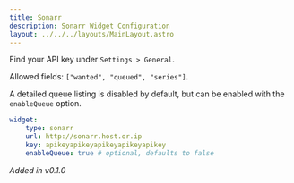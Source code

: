 ```yaml
---
title: Sonarr
description: Sonarr Widget Configuration
layout: ../../../layouts/MainLayout.astro
---
```


Find your API key under `Settings > General`.

Allowed fields: `["wanted", "queued", "series"]`. 

A detailed queue listing is disabled by default, but can be enabled with the `enableQueue` option.

```yaml
widget:
    type: sonarr
    url: http://sonarr.host.or.ip
    key: apikeyapikeyapikeyapikeyapikey
    enableQueue: true # optional, defaults to false
```

*Added in v0.1.0*
